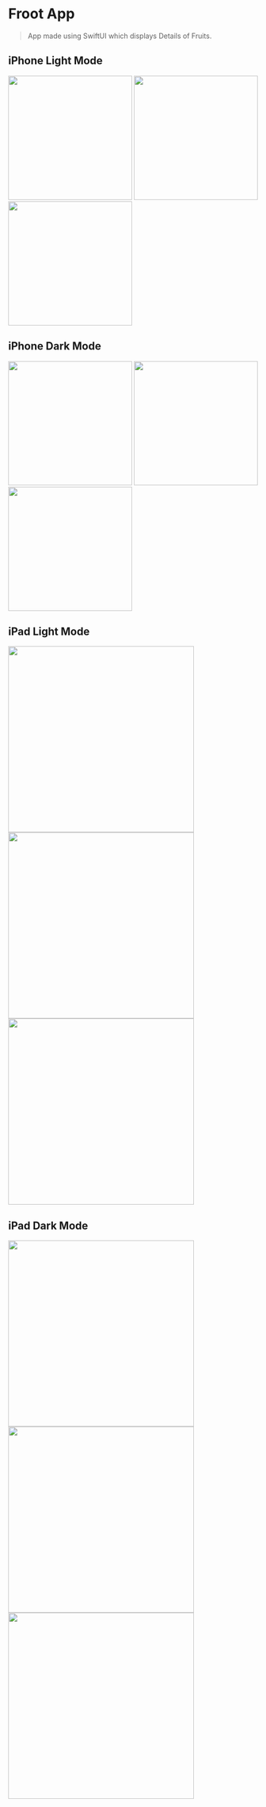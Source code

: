 # Froot App
> App made using SwiftUI which displays Details of Fruits. 

##  iPhone Light Mode
<img src="https://user-images.githubusercontent.com/35165993/118010611-d701ee80-b36c-11eb-904e-2ac20ce46125.png" width="250"> <img src="https://user-images.githubusercontent.com/35165993/118010877-0c0e4100-b36d-11eb-9244-df5d78bfa767.png" width="250"> <img src="https://user-images.githubusercontent.com/35165993/118010810-00227f00-b36d-11eb-88f8-bf35ae90e931.png" width="250"> 

##  iPhone Dark Mode
<img src="https://user-images.githubusercontent.com/35165993/118012077-50e6a780-b36e-11eb-8f47-603c68195dbd.png" width="250"> <img src="https://user-images.githubusercontent.com/35165993/118010719-eda84580-b36c-11eb-84ac-5ec3ba3a7545.png" width="250"> <img src="https://user-images.githubusercontent.com/35165993/118010693-e8e39180-b36c-11eb-919c-2c0cb46b765c.png" width="250"> 

##  iPad Light Mode
<img src="https://user-images.githubusercontent.com/35165993/118010776-f7ca4400-b36c-11eb-8253-4890fb022ee1.png" width="375"> <img src="https://user-images.githubusercontent.com/35165993/118010770-f6008080-b36c-11eb-9281-0eb109f1bfdc.png" width="375"> <img src="https://user-images.githubusercontent.com/35165993/118010736-f00a9f80-b36c-11eb-80d5-69db9b86fa3b.png" width="375">

##  iPad Dark Mode
<img src="https://user-images.githubusercontent.com/35165993/118012103-57751f00-b36e-11eb-8d81-05c21912c97b.png" width="375"> <img src="https://user-images.githubusercontent.com/35165993/118010657-e1bc8380-b36c-11eb-8dc5-fabcc5b23002.png" width="375"> <img src="https://user-images.githubusercontent.com/35165993/118010645-dec19300-b36c-11eb-8192-8c6448258bb4.png" width="375"> 





